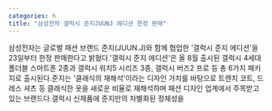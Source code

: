 ```yaml
---
categories: h
title: "삼성전자 갤럭시 준지JUUNJ 에디션 한정 판매"
---
```

삼성전자는 글로벌 패션 브랜드 준지(JUUN.J)와 함께 협업한 &#39;갤럭시 준지 에디션&#39;을 23일부터 한정 판매한다고 밝혔다.&#39;갤럭시 준지 에디션&#39;은 올 8월 출시된 갤럭시 4세대 폴더블 스마트폰 2종과 갤럭시 워치5 시리즈 3종, 갤럭시 버즈2 프로 등 총 6가지 패키지로 출시된다.준지는 &#39;클래식의 재해석&#39;이라는 디자인 가치를 바탕으로 트렌치 코트, 드레스 셔츠 등 클래식한 옷을 새로운 비율로 재해석하며 패션 디자인 업계에서 주목받고 있는 브랜드다.갤럭시 신제품에 준지만의 차별화된 정체성을